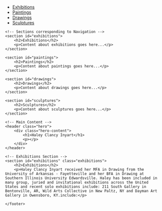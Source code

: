 
<html lang="en">
<head>
    <meta charset="UTF-8">
    <meta name="viewport" content="width=device-width, initial-scale=1.0">
    <title>Haley Clancy Inyart - Portfolio</title>
    <link rel="stylesheet" href="styles.css">
</head>
<body>
    <!-- Navigation Section -->
    <nav>
        <ul>
            <li><a href="#exhibitions">Exhibitions</a></li>
            <li><a href="#paintings">Paintings</a></li>
            <li><a href="#drawings">Drawings</a></li>
            <li><a href="#sculptures">Sculptures</a></li>
        </ul>
    </nav>
    
    <!-- Sections corresponding to Navigation -->
    <section id="exhibitions">
        <h2>Exhibitions</h2>
        <p>Content about exhibitions goes here...</p>
    </section>

    <section id="paintings">
        <h2>Paintings</h2>
        <p>Content about paintings goes here...</p>
    </section>

    <section id="drawings">
        <h2>Drawings</h2>
        <p>Content about drawings goes here...</p>
    </section>

    <section id="sculptures">
        <h2>Sculptures</h2>
        <p>Content about sculptures goes here...</p>
    </section>

    <!-- Main Content -->
    <header class="hero">
        <div class="hero-content">
            <h1>Haley Clancy Inyart</h1>
            <p></p>
        </div>
    </header>

    <!-- Exhibitions Section -->
    <section id="exhibitions" class="exhibitions">
        <h2>Exhibitions</h2>
        <p>Haley Clancy Inyart received her MFA in Drawing from the University of Arkansas - Fayetteville and her BFA in Drawing at Southern Illinois University Edwardsville. Haley has been included in many group, juried and invitational exhibitions across the United States and recent solo exhibitions include: 211 South Gallery in Bentonville, AR, Wild Arts Collective in New Paltz, NY and Dayman Art Gallery in Owensboro, KY.include:</p>
   
    </footer>
</body>
</html>




 
